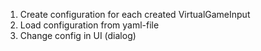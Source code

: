 1. Create configuration for each created VirtualGameInput
1. Load configuration from yaml-file
1. Change config in UI (dialog)
